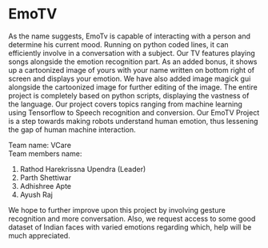 # EmoTV
As the name suggests, EmoTv is capable of interacting with a person and determine his current mood. Running on python coded lines, it can efficiently involve in a conversation with a subject. Our TV features playing songs alongside the emotion recognition part. As an added bonus, it shows up a cartoonized image of yours with your name written on bottom right of screen and displays your emotion. We have also added image magick gui alongside the cartoonized image for further editing of the image. The entire project is completely based on python scripts, displaying the vastness of the language. Our project covers topics ranging from machine learning using Tensorflow to Speech recognition and conversion. Our EmoTV Project is a step towards making robots understand human emotion, thus lessening the gap of human machine interaction. 

Team name: VCare  
Team members name:  
1) Rathod Harekrissna Upendra (Leader) 
2) Parth Shettiwar 
3) Adhishree Apte 
4) Ayush Raj  

We hope to further improve upon this project by involving gesture recognition and more conversation. Also, we request access to some good dataset of Indian faces with varied emotions regarding which, help will be much appreciated.
